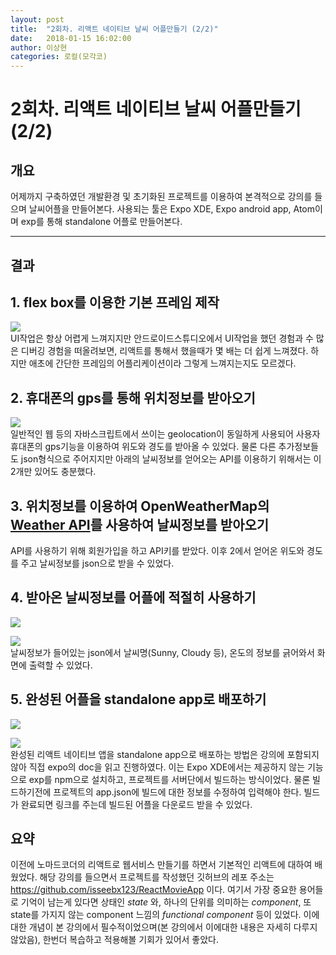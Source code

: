 ```yaml
---
layout: post
title:  "2회차. 리액트 네이티브 날씨 어플만들기 (2/2)"
date:   2018-01-15 16:02:00
author: 이상현
categories: 로컬(모각코)
---
```


# 2회차. 리액트 네이티브 날씨 어플만들기 (2/2)

## 개요

어제까지 구축하였던 개발환경 및 초기화된 프로젝트를 이용하여 본격적으로 강의를 들으며 날씨어플을 만들어본다. 사용되는 툴은 Expo XDE, Expo android app, Atom이며 exp를 통해 standalone 어플로 만들어본다.

---

## 결과

## 1. flex box를 이용한 기본 프레임 제작

<img src="{{ site.baseurl }}/assets/postImages/20180113/loading.png"> <br>
UI작업은 항상 어렵게 느껴지지만 안드로이드스튜디오에서 UI작업을 했던 경험과 수 많은 디버깅 경험을 떠올려보면, 리액트를 통해서 했을때가 몇 배는 더 쉽게 느껴졌다. 하지만 애초에 간단한 프레임의 어플리케이션이라 그렇게 느껴지는지도 모르겠다.

## 2. 휴대폰의 gps를 통해 위치정보를 받아오기

<img src="{{ site.baseurl }}/assets/postImages/20180113/geolocation.png"> <br>
일반적인 웹 등의 자바스크립트에서 쓰이는 geolocation이 동일하게 사용되어 사용자 휴대폰의 gps기능을 이용하여 위도와 경도를 받아올 수 있었다. 물론 다른 추가정보들도 json형식으로 주어지지만 아래의 날씨정보를 얻어오는 API를 이용하기 위해서는 이 2개만 있어도 충분했다.

## 3. 위치정보를 이용하여 OpenWeatherMap의 [Weather API](http://openweathermap.org/api)를 사용하여 날씨정보를 받아오기

API를 사용하기 위해 회원가입을 하고 API키를 받았다. 이후 2에서 얻어온 위도와 경도를 주고 날씨정보를 json으로 받을 수 있었다.

## 4. 받아온 날씨정보를 어플에 적절히 사용하기

<img src="{{ site.baseurl }}/assets/postImages/20180113/cloud.png">

<img src="{{ site.baseurl }}/assets/postImages/20180113/mist.png"> <br>
날씨정보가 들어있는 json에서 날씨명(Sunny, Cloudy 등), 온도의 정보를 긁어와서 화면에 출력할 수 있었다.

## 5. 완성된 어플을 standalone app로 배포하기

<img src="{{ site.baseurl }}/assets/postImages/20180113/BuildingStandaloneApp.png">

<img src="{{ site.baseurl }}/assets/postImages/20180113/BuildCompleteLog.png"> <br>
완성된 리액트 네이티브 앱을 standalone app으로 배포하는 방법은 강의에 포함되지 않아 직접 expo의 doc을 읽고 진행하였다. 이는 Expo XDE에서는 제공하지 않는 기능으로 exp를 npm으로 설치하고, 프로젝트를 서버단에서 빌드하는 방식이었다. 물론 빌드하기전에 프로젝트의 app.json에 빌드에 대한 정보를 수정하여 입력해야 한다. 빌드가 완료되면 링크를 주는데 빌드된 어플을 다운로드 받을 수 있었다.

## 요약

이전에 노마드코더의 리액트로 웹서비스 만들기를 하면서 기본적인 리액트에 대하여 배웠었다. 해당 강의를 들으면서 프로젝트를 작성했던 깃허브의 레포 주소는 https://github.com/isseebx123/ReactMovieApp 이다. 여기서 가장 중요한 용어들로 기억이 남는게 있다면 상태인 *state* 와, 하나의 단위를 의미하는 *component*, 또 state를 가지지 않는 component 느낌의 *functional component* 등이 있었다. 이에 대한 개념이 본 강의에서 필수적이었으며(본 강의에서 이에대한 내용은 자세히 다루지 않았음), 한번더 복습하고 적용해볼 기회가 있어서 좋았다.
